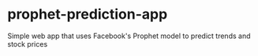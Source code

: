 # prophet-prediction-app
Simple web app that uses Facebook's Prophet model to predict trends and stock prices
